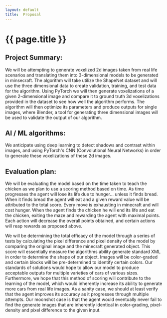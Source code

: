 ```yaml
---
layout: default
title:  Proposal
---
```


# {{ page.title }}

## Project Summary:
We will be attempting to generate voxelized 2d images taken from real life scenarios and translating them into 3-dimensional models to be generated in minsecraft. The algorithm will take utilize the ShapeNet dataset and will use the three dimensional data to create validation, training, and test data for the algorithm. Using PyTorch we will then generate voxelizations of a given 2-dimensional image and compare it to ground truth 3d voxelizations provided in the dataset to see how well the algorithm performs. The algorithm will then optimize its parameters and produce outputs for single images, where Blender, a tool for generating three dimensional images will be used to validate the output of our algorithm.

## AI / ML algorithms:
We anticipate using deep learning to detect shadows and contrast within images, and using PyTorch's CNN (Convolutional Neural Networks) in order to generate these voxelizations of these 2d images. 


## Evaluation plan:
We will be evaluating the model based on the time taken to teach the chicken as we plan to use a scoring method based on time. As time progresses the agent will lose its life due to hunger… unless it finds bread. When it finds bread the agent will eat and a given reward value will be attributed to the total score. Every move is exhausting in minecraft and will cost hunger. When the agent finds the chicken he will end its life and eat the chicken, exiting the maze and rewarding the agent with maximal points. Each action will decrease the overall points obtained, and certain actions will reap rewards as proposed above. 

We will be determining the total efficacy of the model through a series of tests by calculating the pixel difference and pixel density of the model by comparing the original image and the minecraft generated object. This score will essentially measure the algorithms ability generate standard XML in order to determine the shape of our object. Images will be color-graded and certain blocks will be pre-determined to identify certain colors. Our standards of solutions would hope to allow our model to produce acceptable outputs for multiple varieties of cars of various sizes. Furthermore, we hope that this method of scoring will contribute to the learning of the model, which would inherently increase its ability to generate more cars from real life images. As a sanity case, we should at least verify that the agent improves its accuracy as it progresses through multiple attempts. Our moonshot case is that the agent would eventually never fail to find the generate images that are inherently identical in color-grading, pixel-density and pixel difference to the given input.